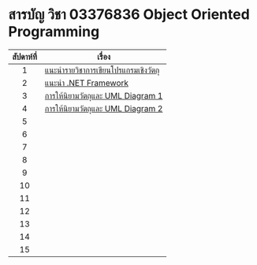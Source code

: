 #  สารบัญ วิชา 03376836 Object Oriented Programming

|สัปดาห์ที่ |เรื่อง|
|:---:|---|
|1| [แนะนำรายวิชาการเขียนโปรแกรมเชิงวัตถุ](https://github.com/03376836-OOP-2566/03376836-OOP-2566-Week-01) |
|2| [แนะนำ .NET Framework](https://github.com/03376836-OOP-2566/03376836-OOP-2566-Week-02)|
|3| [การให้นิยามวัตถุและ UML Diagram 1](https://github.com/03376836-OOP-2566/03376836-OOP-2566-Week-03)|
|4| [การให้นิยามวัตถุและ UML Diagram 2](https://github.com/03376836-OOP-2566/03376836-OOP-2566-Week-04)|
|5| []()|
|6| []()|
|7| []()|
|8| []()|
|9| []()|
|10| []()|
|11| []()|
|12| []()|
|13| []()|
|14| []()|
|15| []()|

